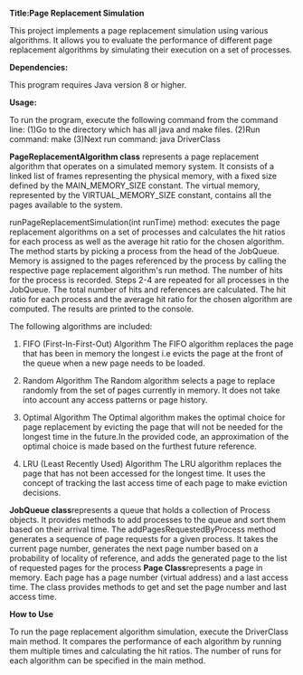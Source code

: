 **Title:Page Replacement Simulation**

This project implements a page replacement simulation using various algorithms. It allows you to evaluate the performance of different page replacement algorithms by simulating their execution on a set of processes.

**Dependencies:**

This program requires Java version 8 or higher.

**Usage:**

To run the program, execute the following command from the command line:
(1)Go to the directory which has all java and make files.
(2)Run command: make 
(3)Next run command: java DriverClass

**PageReplacementAlgorithm class** represents a page replacement algorithm that operates on a simulated memory system. It consists of a linked list of frames representing the physical memory, with a fixed size defined by the MAIN_MEMORY_SIZE constant. The virtual memory, represented by the VIRTUAL_MEMORY_SIZE constant, contains all the pages available to the system.

runPageReplacementSimulation(int runTime) method:
executes the page replacement algorithms on a set of processes and calculates the hit ratios for each process as well as the average hit ratio for the chosen algorithm.
The method starts by picking a process from the head of the JobQueue.
Memory is assigned to the pages referenced by the process by calling the respective page replacement algorithm's run method.
The number of hits for the process is recorded.
Steps 2-4 are repeated for all processes in the JobQueue.
The total number of hits and references are calculated.
The hit ratio for each process and the average hit ratio for the chosen algorithm are computed.
The results are printed to the console.

The following algorithms are included:

1. FIFO (First-In-First-Out) Algorithm
The FIFO algorithm replaces the page that has been in memory the longest i.e evicts the page at the front of the queue when a new page needs to be loaded.

2. Random Algorithm
The Random algorithm selects a page to replace randomly from the set of pages currently in memory. It does not take into account any access patterns or page history.

3. Optimal Algorithm
The Optimal algorithm makes the optimal choice for page replacement by evicting the page that will not be needed for the longest time in the future.In the provided code, an approximation of the optimal choice is made based on the furthest future reference.

4. LRU (Least Recently Used) Algorithm
The LRU algorithm replaces the page that has not been accessed for the longest time. It uses the concept of tracking the last access time of each page to make eviction decisions.

**JobQueue class**represents a queue that holds a collection of Process objects. It provides methods to add processes to the queue and sort them based on their arrival time. The addPagesRequestedByProcess method generates a sequence of page requests for a given process. It takes the current page number, generates the next page number based on a probability of locality of reference, and adds the generated page to the list of requested pages for the process
**Page Class**represents a page in memory. Each page has a page number (virtual address) and a last access time. The class provides methods to get and set the page number and last access time.

**How to Use**

To run the page replacement algorithm simulation, execute the DriverClass main method. It compares the performance of each algorithm by running them multiple times and calculating the hit ratios. The number of runs for each algorithm can be specified in the main method.
